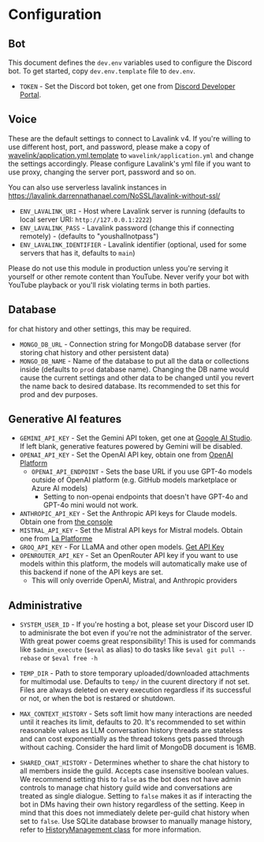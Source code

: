 # Configuration
## Bot
This document defines the `dev.env` variables used to configure the Discord bot. To get started, copy `dev.env.template` file to `dev.env`.

- `TOKEN` - Set the Discord bot token, get one from [Discord Developer Portal](https://discord.com/developers/applications).

## Voice
These are the default settings to connect to Lavalink v4. If you're willing to use different host, port, and password, please make a copy of [wavelink/application.yml.template](./wavelink/application.yml.template) to `wavelink/application.yml` and change the settings accordingly. Please configure Lavalink's yml file if you want to use proxy, changing the server port, password and so on.

You can also use serverless lavalink instances in https://lavalink.darrennathanael.com/NoSSL/lavalink-without-ssl/

- `ENV_LAVALINK_URI` - Host where Lavalink server is running (defaults to local server URI: `http://127.0.0.1:2222`)
- `ENV_LAVALINK_PASS` - Lavalink password (change this if connecting remotely) - (defaults to "youshallnotpass")
- `ENV_LAVALINK_IDENTIFIER` - Lavalink identifier (optional, used for some servers that has it, defaults to `main`)

Please do not use this module in production unless you're serving it yourself or other remote content than YouTube. Never verify your bot with YouTube playback or you'll risk violating terms in both parties.

## Database
for chat history and other settings, this may be required.
- `MONGO_DB_URL` - Connection string for MongoDB database server (for storing chat history and other persistent data)
- `MONGO_DB_NAME` - Name of the database to put all the data or collections inside (defaults to `prod` database name). Changing the DB name would cause the current settings and other data to be changed until you revert the name back to desired database. Its recommended to set this for prod and dev purposes.

## Generative AI features
- `GEMINI_API_KEY` - Set the Gemini API token, get one at [Google AI Studio](https://aistudio.google.com/app/apikey). If left blank, generative features powered by Gemini will be disabled.
- `OPENAI_API_KEY` - Set the OpenAI API key, obtain one from [OpenAI Platform](https://platform.openai.com/api-keys)
  - `OPENAI_API_ENDPOINT` - Sets the base URL if you use GPT-4o models outside of OpenAI platform (e.g. GitHub models marketplace or Azure AI models)
    - Setting to non-openai endpoints that doesn't have GPT-4o and GPT-4o mini would not work.
- `ANTHROPIC_API_KEY` - Set the Anthropic API keys for Claude models. Obtain one from [the console](https://console.anthropic.com/settings/keys)
- `MISTRAL_API_KEY` - Set the Mistral API keys for Mistral models. Obtain one from [La Platforme](https://console.mistral.ai/api-keys/)
- `GROQ_API_KEY` - For LLaMA and other open models. [Get API Key](https://console.groq.com/keys)
- `OPENROUTER_API_KEY` - Set an OpenRouter API key if you want to use models within this platform, the models will automatically make use of this backend if none of the API keys are set.
  - This will only override OpenAI, Mistral, and Anthropic providers

## Administrative
- `SYSTEM_USER_ID` - If you're hosting a bot, please set your Discord user ID to adminisrate the bot even if you're not the administrator of the server. With great power coems great responsibility! This is used for commands like `$admin_execute` (`$eval` as alias) to do tasks like `$eval git pull --rebase` or `$eval free -h`

- `TEMP_DIR` - Path to store temporary uploaded/downloaded attachments for multimodal use. Defaults to `temp/` in the cuurent directory if not set. Files are always deleted on every execution regardless if its successful or not, or when the bot is restared or shutdown.

- `MAX_CONTEXT_HISTORY` - Sets soft limit how many interactions are needed until it reaches its limit, defaults to 20. It's recommended to set within reasonable values as LLM conversation history threads are stateless and can cost exponentially as the thread tokens gets passed through without caching. Consider the hard limit of MongoDB document is 16MB.

- `SHARED_CHAT_HISTORY` - Determines whether to share the chat history to all members inside the guild. Accepts case insensitive boolean values. We recommend setting this to `false` as the bot does not have admin controls to manage chat history guild wide and conversations are treated as single dialogue. Setting to `false` makes it as if interacting the bot in DMs having their own history regardless of the setting. Keep in mind that this does not immediately delete per-guild chat history when set to `false`. Use SQLite database browser to manually manage history, refer to [HistoryManagement class](../core/ai/history.py) for more information.
